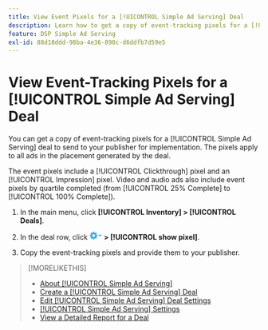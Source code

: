 ```yaml
---
title: View Event Pixels for a [!UICONTROL Simple Ad Serving] Deal
description: Learn how to get a copy of event-tracking pixels for a [!UICONTROL Simple Ad Serving] deal.
feature: DSP Simple Ad Serving
exl-id: 88d18ddd-98ba-4e36-890c-d6ddfb7d59e5
---
```

# View Event-Tracking Pixels for a [!UICONTROL Simple Ad Serving] Deal

You can get a copy of event-tracking pixels for a [!UICONTROL Simple Ad Serving] deal to send to your publisher for implementation. The pixels apply to all ads in the placement generated by the deal.

The event pixels include a [!UICONTROL Clickthrough] pixel and an [!UICONTROL Impression] pixel. Video and audio ads also include event pixels by quartile completed (from [!UICONTROL 25% Complete] to [!UICONTROL 100% Complete]).

1. In the main menu, click **[!UICONTROL Inventory] > [!UICONTROL Deals]**.

1. In the deal row, click ![Options menu](/help/dsp/assets/options-menu.png) **> [!UICONTROL show pixel]**.

1. Copy the event-tracking pixels and provide them to your publisher.

>[!MORELIKETHIS]
>
>* [About [!UICONTROL Simple Ad Serving]](simple-deal-about.md)
>* [Create a [!UICONTROL Simple Ad Serving] Deal](simple-deal-create.md)
>* [Edit [!UICONTROL Simple Ad Serving] Deal Settings](simple-deal-edit.md)
>* [[!UICONTROL Simple Ad Serving] Settings](simple-deal-settings.md)
>* [View a Detailed Report for a Deal](/help/dsp/inventory/deal-view-report.md)
